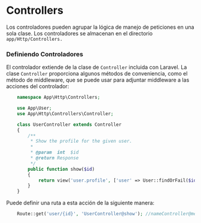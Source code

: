 # Controllers
Los controladores pueden agrupar la lógica de manejo de peticiones en una sola clase. Los controladores se almacenan en el directorio ``app/Http/Controllers.``

### Definiendo Controladores
El controlador extiende de la clase de ``Controller`` incluida con Laravel. La clase ``Controller`` proporciona algunos métodos de conveniencia, como el método de middleware, que se puede usar para adjuntar middleware a las acciones del controlador:

```php
    namespace App\Http\Controllers;

    use App\User;
    use App\Http\Controllers\Controller;

    class UserController extends Controller
    {
        /**
         * Show the profile for the given user.
         *
         * @param  int  $id
         * @return Response
         */
        public function show($id)
        {
            return view('user.profile', ['user' => User::findOrFail($id)]);
        }
    }
```

Puede definir una ruta a esta acción de la siguiente manera:

```php
    Route::get('user/{id}', 'UserController@show'); //nameController@method
```

